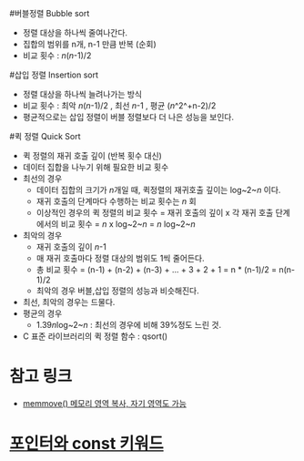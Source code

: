 #버블정렬 Bubble sort
- 정렬 대상을 하나씩 줄여나간다.
- 집합의 범위를 n개, n-1 만큼 반복 (순회)
- 비교 횟수 : *n*(*n*-1)/2

#삽입 정렬 Insertion sort
- 정렬 대상을 하나씩 늘려나가는 방식
- 비교 횟수 : 최악 *n*(*n*-1)/2 , 최선 *n*-1 , 평균 (*n*^2^+n-2)/2
- 평균적으로는 삽입 정렬이 버블 정렬보다 더 나은 성능을 보인다.

#퀵 정렬 Quick Sort
- 퀵 정렬의 재귀 호출 깊이 (반복 횟수 대신)
- 데이터 집합을 나누기 위해 필요한 비교 횟수
- 최선의 경우
	- 데이터 집합의 크기가 *n*개일 때, 퀵정렬의 재귀호출 깊이는 log~2~*n* 이다.
	- 재귀 호출의 단계마다 수행하는 비교 횟수는 *n* 회
	- 이상적인 경우의 퀵 정렬의 비교 횟수 = 재귀 호출의 깊이 x 각 재귀 호출 단계에서의 비교 횟수 = *n* x log~2~*n* = *n* log~2~*n*
- 최악의 경우
	- 재귀 호출의 깊이 *n*-1
	- 매 재귀 호출마다 정렬 대상의 범위도 1씩 줄어든다.
	- 총 비교 횟수 = (n-1) + (n-2) + (n-3) + ... + 3 + 2 + 1 = n * (n-1)/2 = n(n-1)/2
	- 최악의 경우 버블,삽입 정렬의 성능과 비슷해진다.
- 최선, 최악의 경우는 드물다.
- 평균의 경우
	- 1.39*n*log~2~*n* : 최선의 경우에 비해 39%정도 느린 것.
- C 표준 라이브러리의 퀵 정렬 함수 : qsort()

# 참고 링크
- [memmove() 메모리 영역 복사, 자기 영역도 가능](http://forum.falinux.com/zbxe/index.php?document_srl=408167&mid=C_LIB)

# [포인터와 const 키워드](http://proneer.tistory.com/entry/C%EC%96%B8%EC%96%B4-%ED%8F%AC%EC%9D%B8%ED%84%B0%EC%99%80-const-%ED%82%A4%EC%9B%8C%EB%93%9C)